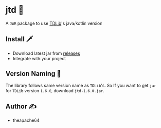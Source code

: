 # jtd 🍵

A `JAR` package to use [TDLib](https://github.com/tdlib/td)'s java/kotlin version

## Install 🗡

- Download latest jar from [releases](https://github.com/theapache64/jtd/releases)
- Integrate with your project

## Version Naming 📛

The library follows same version name as `TDLib`'s. So If you want to get `jar` for `TDLib` version `1.6.0`, download `jtd-1.6.0.jar`.

## Author ✍️

- theapache64